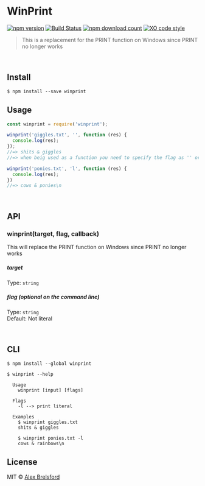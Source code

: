 # WinPrint

[![npm version](https://img.shields.io/npm/v/winprint.svg)](https://www.npmjs.com/package/winprint)
[![Build Status](https://travis-ci.org/abrelsfo/winprint.svg?branch=master)](https://travis-ci.org/abrelsfo/winprint.svg?branch=master)
[![npm download count](http://img.shields.io/npm/dm/winprint.svg?style=flat)](http://npmjs.org/winprint)
[![XO code style](https://img.shields.io/badge/code_style-XO-5ed9c7.svg)](https://github.com/sindresorhus/xo)

> This is a replacement for the PRINT function on Windows since PRINT no longer works

<br>

## Install

```
$ npm install --save winprint
```


## Usage

```js
const winprint = require('winprint');

winprint('giggles.txt', '', function (res) {
  console.log(res);
});
//=> shits & giggles
//=> when beig used as a function you need to specify the flag as '' or 'l'

winprint('ponies.txt', 'l', function (res) {
  console.log(res);
})
//=> cows & ponies\n
```

<br>

## API

### winprint(target, flag, callback)

This will replace the PRINT function on Windows since PRINT no longer works

##### target

Type: `string`

##### flag (optional on the command line)

Type: `string`<br>
Default: Not literal

<br>

## CLI

```
$ npm install --global winprint
```

```
$ winprint --help

  Usage
    winprint [input] [flags]

  Flags
    -l --> print literal

  Examples
    $ winprint giggles.txt
    shits & giggles

    $ winprint ponies.txt -l
    cows & rainbows\n
```


## License

MIT © [Alex Brelsford](abrelsfo.github.io)
